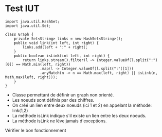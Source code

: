 # Test IUT

```
import java.util.HashSet;
import java.util.Set;

class Graph {
	private Set<String> links = new HashSet<String>();
	public void link(int left, int right) {
		links.add(left + ":" + right);
	}
	public boolean isLink(int left, int right) {
		return links.stream().filter(l -> Integer.valueOf(l.split(":")[0]) == Math.min(left, right))
		        .map(l -> Integer.valueOf(l.split(":")[1]))
		        .anyMatch(n -> n == Math.max(left, right) || isLink(n, Math.max(left, right)));
	}
}

```

* Classe permettant de définir un graph non orienté.
* Les noeuds sont définis par des chiffres.
* On créé un lien entre deux noeuds (ici 1 et 2) en appelant la méthode: link(1,2)
* La méthode isLink indique s'il existe un lien entre les deux noeuds. 
* La méthode isLink ne lève jamais d'exceptions.

Vérifier le bon fonctionnement
